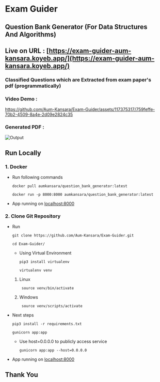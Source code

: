 # Exam Guider
## Question Bank Generator (For Data Structures And Algorithms)

## Live on URL : [https://exam-guider-aum-kansara.koyeb.app/](https://exam-guider-aum-kansara.koyeb.app/)

### Classified Questions which are Extracted from exam paper's pdf (programmatically)
### Video Demo : 

https://github.com/Aum-Kansara/Exam-Guider/assets/117375317/759feffe-70b2-4509-8a4e-2d09e2824c35


### Generated PDF :
![Output](https://github.com/Aum-Kansara/Exam-Guider/assets/117375317/27fa205f-4fb4-419e-90ce-b8ac03c20e4a)

## Run Locally
### 1. Docker 
- Run following commands

      docker pull aumkansara/question_bank_generator:latest

      docker run -p 8000:8000 aumkansara/question_bank_generator:latest

- App running on [localhost:8000](http://127.0.0.1:8000)

### 2. Clone Git Repository
- Run
    
      git clone https://github.com/Aum-Kansara/Exam-Guider.git

      cd Exam-Guider/

    -   Using Virtual Environment

            pip3 install virtualenv

            virtualenv venv
        
    1. Linux

            source venv/bin/activate
    
    2. Windows

            source venv/scripts/activate

- Next steps
      
      pip3 install -r requirements.txt

      gunicorn app:app

    - Use host=0.0.0.0 to publicly access service
        
          gunicorn app:app --host=0.0.0.0

- App running on [localhost:8000](http://127.0.0.1:8000)


## Thank You






